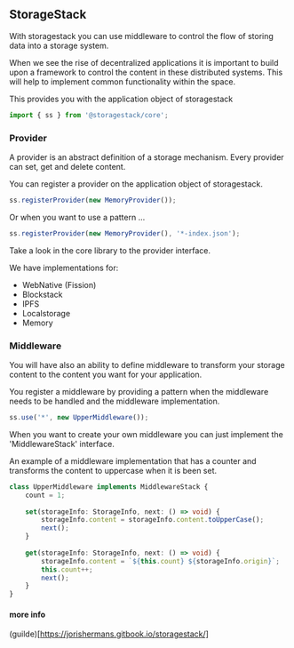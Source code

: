 ## StorageStack

With storagestack you can use middleware to control the flow of storing data into a storage system.

When we see the rise of decentralized applications it is important to build upon a framework to control the content in these distributed systems. This will help to implement common functionality within the space.

This provides you with the application object of storagestack
```typescript
import { ss } from '@storagestack/core';
```

### Provider

A provider is an abstract definition of a storage mechanism. Every provider can set, get and delete content.

You can register a provider on the application object of storagestack.
```typescript
ss.registerProvider(new MemoryProvider());
```

Or when you want to use a pattern ...
```typescript
ss.registerProvider(new MemoryProvider(), '*-index.json');
```

Take a look in the core library to the provider interface.

We have implementations for:
- WebNative (Fission)
- Blockstack
- IPFS
- Localstorage
- Memory

### Middleware

You will have also an ability to define middleware to transform your storage content to the content you want for your application.

You register a middleware by providing a pattern when the middleware needs to be handled and the middleware implementation.
```typescript
ss.use('*', new UpperMiddleware());
```

When you want to create your own middleware you can just implement the 'MiddlewareStack' interface.

An example of a middleware implementation that has a counter and transforms the content to uppercase when it is been set.
```typescript
class UpperMiddleware implements MiddlewareStack {
    count = 1;
    
    set(storageInfo: StorageInfo, next: () => void) {
        storageInfo.content = storageInfo.content.toUpperCase();
        next();
    }
    
    get(storageInfo: StorageInfo, next: () => void) {
        storageInfo.content = `${this.count} ${storageInfo.origin}`;
        this.count++;
        next();
    }
}
```

#### more info

(guilde)[https://jorishermans.gitbook.io/storagestack/]
